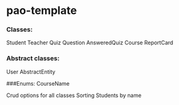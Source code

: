 # pao-template


### Classes:
Student
Teacher
Quiz
Question
AnsweredQuiz
Course
ReportCard


### Abstract classes:
User
AbstractEntity

###Enums:
CourseName


Crud options for all classes
Sorting Students by name
